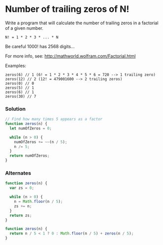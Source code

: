 # Number of trailing zeros of N!

Write a program that will calculate the number of trailing zeros in a factorial of a given number.

    N! = 1 * 2 * 3 * ... * N

Be careful 1000! has 2568 digits...

For more info, see: http://mathworld.wolfram.com/Factorial.html

Examples:

    zeros(6) // 1 (6! = 1 * 2 * 3 * 4 * 5 * 6 = 720 --> 1 trailing zero)
    zeros(12) // 2 (12! = 479001600 --> 2 trailing zeros)
    zeros(0) // 0
    zeros(5) // 1
    zeros(6) // 1
    zeros(30) // 7

### Solution

```js
// Find how many times 5 appears as a factor
function zeros(n) {
  let numOfZeros = 0;

  while (n > 0) {
    numOfZeros += ~~(n / 5);
    n /= 5;
  }
  return numOfZeros;
}
```

### Alternates

```js
function zeros(n) {
  var zs = 0;

  while (n > 0) {
    n = Math.floor(n / 5);
    zs += n;
  }
  return zs;
}
```

```js
function zeros(n) {
  return n / 5 < 1 ? 0 : Math.floor(n / 5) + zeros(n / 5);
}
```